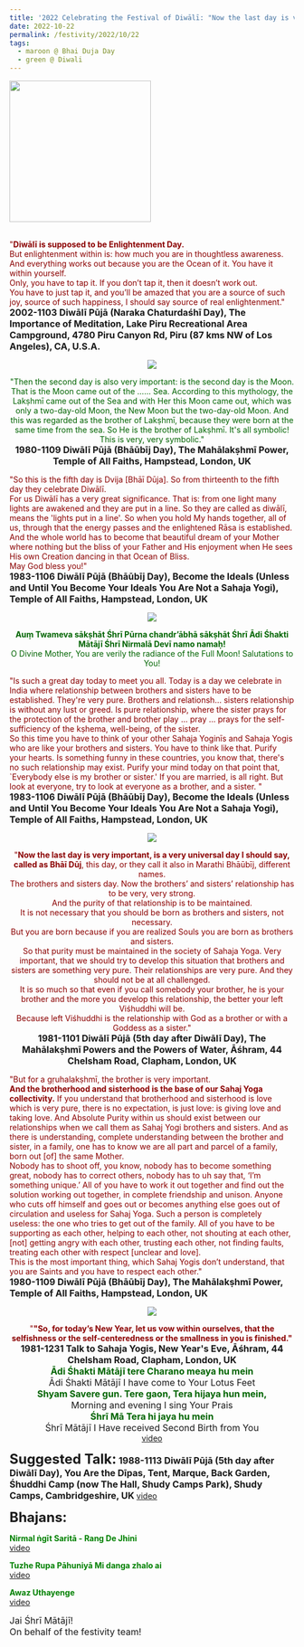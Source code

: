 ```yaml
---
title: '2022 Celebrating the Festival of Diwālī: "Now the last day is very important, is a very universal day I should say, called as Bhāī Dūj" '
date: 2022-10-22
permalink: /festivity/2022/10/22
tags:
  - maroon @ Bhai Duja Day
  - green @ Diwali
---
```


<div style="text-align: left"><img src="/images/image1.png" width="250" /></div><br>

<p>
<font color="DarkRed">"<b>Diwālī is supposed to be Enlightenment Day.</b><br>
But enlightenment within is: how much you are in thoughtless awareness.<br>
And everything works out because you are the Ocean of it. You have it within yourself.<br>
Only, you have to tap it. If you don’t tap it, then it doesn’t work out.<br>
You have to just tap it, and you’ll be amazed that you are a source of such joy, source of such happiness, I should say source of real enlightenment."</font><br>
<font size="+0"><b>2002-1103 Diwālī Pūjā (Naraka Chaturdaśhī Day), The Importance of Meditation, Lake Piru Recreational Area Campground, 4780 Piru Canyon Rd, Piru (87 kms NW of Los Angeles), CA, U.S.A.</b></font>
</p>

<div style="text-align: center"><img src="/images/image1074.png" /></div>

<p style="text-align:center;">
<font color="DarkGreen">"Then the second day is also very important: is the second day is the Moon. That is the Moon came out of the ...... Sea. According to this mythology, the Lakṣhmī came out of the Sea and with Her this Moon came out, which was only a two-day-old Moon, the New Moon but the two-day-old Moon. And this was regarded as the brother of Lakṣhmī, because they were born at the same time from the sea. So He is the brother of Lakṣhmī. It's all symbolic! This is very, very symbolic."</font><br>
<font size="+0"><b>1980-1109 Diwālī Pūjā (Bhāūbīj Day), The Mahālakṣhmī Power, Temple of All Faiths, Hampstead, London, UK</b></font>
</p>

<p>
<font color="DarkRed">"So this is the fifth day is Dvija [Bhāī Dūja]. So from thirteenth to the fifth day they celebrate Diwālī.<br>
For us Diwālī has a very great significance. That is: from one light many lights are awakened and they are put in a line. So they are called as diwālī, means the 'lights put in a line'. So when you hold My hands together, all of us, through that the energy passes and the enlightened Rāsa is established. And the whole world has to become that beautiful dream of your Mother where nothing but the bliss of your Father and His enjoyment when He sees His own Creation dancing in that Ocean of Bliss.<br>
May God bless you!"</font><br>
<font size="+0"><b>1983-1106 Diwālī Pūjā (Bhāūbīj Day), Become the Ideals (Unless and Until You Become Your Ideals You Are Not a Sahaja Yogi), Temple of All Faiths, Hampstead, London, UK</b></font>
</p>

<div style="text-align: center"><img src="/images/image1075.png" /></div>

<p style="text-align:center;">
<font color="DarkGreen"><b>Auṃ Twameva sākṣhāt Śhrī Pūrna chandr’ābhā sākṣhāt Śhrī Ādi Śhakti Mātājī Śhrī Nirmalā Devī namo namaḥ!</b><br>
O Divine Mother, You are verily the radiance of the Full Moon! Salutations to You! </b><br>
</font>
</p>

<p>
<font color="DarkRed">"Is such a great day today to meet you all. Today is a day we celebrate in India where relationship between brothers and sisters have to be established. They're very pure. Brothers and relationsh... sisters relationship is without any lust or greed. Is pure relationship, where the sister prays for the protection of the brother and brother play ... pray ... prays for the self-sufficiency of the kṣhema, well-being, of the sister.<br>
So this time you have to think of your other Sahaja Yoginīs and Sahaja Yogis who are like your brothers and sisters. You have to think like that. Purify your hearts. Is something funny in these countries, you know that, there's no such relationship may exist. Purify your mind today on that point that, `Everybody else is my brother or sister.' If you are married, is all right. But look at everyone, try to look at everyone as a brother, and a sister. "</font><br>
<font size="+0"><b>1983-1106 Diwālī Pūjā (Bhāūbīj Day), Become the Ideals (Unless and Until You Become Your Ideals You Are Not a Sahaja Yogi), Temple of All Faiths, Hampstead, London, UK</b></font>
</p>

<div style="text-align: center"><img src="/images/image1076.png" /></div>

<p style="text-align:center;">
<font color="DarkRed">"<b>Now the last day is very important, is a very universal day I should say, called as Bhāī Dūj</b>, this day, or they call it also in Marathi Bhāūbīj, different names.<br>
The brothers and sisters day. Now the brothers’ and sisters’ relationship has to be very, very strong.<br>
And the purity of that relationship is to be maintained.<br>
It is not necessary that you should be born as brothers and sisters, not necessary.<br>
But you are born because if you are realized Souls you are born as brothers and sisters.<br>
So that purity must be maintained in the society of Sahaja Yoga. Very important, that we should try to develop this situation that brothers and sisters are something very pure. Their relationships are very pure. And they should not be at all challenged.<br>
It is so much so that even if you call somebody your brother, he is your brother and the more you develop this relationship, the better your left Viśhuddhi will be.<br> 
Because left Viśhuddhi is the relationship with God as a brother or with a Goddess as a sister."</font><br>
<font size="+0"><b>1981-1101 Diwālī Pūjā (5th day after Diwālī Day), The Mahālakṣhmī Powers and the Powers of Water, Āśhram, 44 Chelsham Road, Clapham, London, UK</b></font>
</p>

<p>
<font color="DarkRed">"But for a gṛuhalakṣhmī, the brother is very important.<br>
<b>And the brotherhood and sisterhood is the base of our Sahaj Yoga collectivity.</b> If you understand that brotherhood and sisterhood is love which is very pure, there is no expectation, is just love: is giving love and taking love. And Absolute Purity within us should exist between our relationships when we call them as Sahaj Yogi brothers and sisters. And as there is understanding, complete understanding between the brother and sister, in a family, one has to know we are all part and parcel of a family, born out [of] the same Mother.<br>
Nobody has to shoot off, you know, nobody has to become something great, nobody has to correct others, nobody has to uh say that, ‘I’m something unique.’ All of you have to work it out together and find out the solution working out together, in complete friendship and unison. Anyone who cuts off himself and goes out or becomes anything else goes out of circulation and useless for Sahaj Yoga. Such a person is completely useless: the one who tries to get out of the family. All of you have to be supporting as each other, helping to each other, not shouting at each other, [not] getting angry with each other, trusting each other, not finding faults, treating each other with respect [unclear and love].<br>
This is the most important thing, which Sahaj Yogis don’t understand, that you are Saints and you have to respect each other."</font><br>
<font size="+0"><b>1980-1109 Diwālī Pūjā (Bhāūbīj Day), The Mahālakṣhmī Power, Temple of All Faiths, Hampstead, London, UK</b></font>
</p>

<div style="text-align: center"><img src="/images/image1077.png" /></div>

<p style=" text-align:center;">
<font color="DarkRed">"<b>"So, for today’s New Year, let us vow within ourselves, that the selfishness or the self-centeredness or the smallness in you is finished."</b></font><br>
<font size="+0"><b>1981-1231 Talk to Sahaja Yogis, New Year's Eve, Āśhram, 44 Chelsham Road, Clapham, London, UK</b></font><br>
<font color="DarkGreen"><font size="+0"><b>Ādi Śhakti Mātājī tere Charano meaya hu mein</b></font></font><br>
<font size="+0">Ādi Śhakti Mātājī I have come to Your Lotus Feet</font><br>
<font color="DarkGreen"><font size="+0"><b>Shyam Savere gun. Tere gaon,  Tera hijaya hun mein,</b></font></font><br>
<font size="+0">Morning and evening I sing Your Prais</font><br>
<font color="DarkGreen"><font size="+0"><b>Śhrī Mā Tera hi jaya hu mein</b></font></font><br>
<font size="+0">Śhrī Mātājī I Have received Second Birth from You</font><br>
<a href="https://youtu.be/L1wSDCxZKS0?list=PLC8554007A2C98EA0">video</a>
</p>

<font size="+2"><b>Suggested Talk:</b></font> 
<font size="+0"><b>1988-1113 Diwālī Pūjā (5th day after Diwālī Day), You Are the Dīpas, Tent, Marque, Back Garden, Śhuddhi Camp (now The Hall, Shudy Camps Park), Shudy Camps, Cambridgeshire, UK</b></font>
<a href="https://vimeo.com/573513651"> video</a><br>

<font size="+2"><b>Bhajans:</b></font>
 
<p>
<font color="green"><b>Nirmal ṅgīt Saritā - Rang De Jhini</b></font><br>
<a href="https://youtu.be/zcAvt3cDa0Y">video</a> 
</p>

<p>
<font color="green"><b>Tuzhe Rupa Pāhuniyā Mi danga zhalo ai</b></font><br>
<a href="https://seven-teams.github.io/Videos_Links.html">video</a>
</p>

<p>
<font color="green"><b>Awaz Uthayenge</b></font><br>
<a href="https://youtu.be/Ttp3KyI2rew">video</a> 
</p>

<p>
<font size="+0">Jai Śhrī Mātājī!<br>
On behalf of the festivity team!</font>
</p>